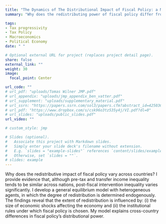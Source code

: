 ```yaml
---
title: "The Dynamics of The Distributional Impact of Fiscal Policy: a Macro-political Economy Approach"
summary: "Why does the redistributing power of fiscal policy differ from country to country?  I provide evidence that, although pre-tax and transfer income inequality tends to be similar across nations, post-fiscal intervention inequality varies significantly. I develop a general equilibrium model with heterogeneous agents, in which the degree of redistribution is determined endogenously. The findings reveal that the extent of redistribution is influenced by: (i) the size of economic shocks affecting the economy and (ii) the institutional rules under which fiscal policy is chosen. My model explains cross-country differences in fiscal policy’s distributional power."

tags:
- Tax progressivity
- Tax Policy
- Macroeconomics
- Political Economy
date: " "

# Optional external URL for project (replaces project detail page).
share: false
external_link: ""
weight: 30
image:
  focal_point: Center

url_code: ""
# url_pdf: "uploads/Tomas Wilner JMP.pdf"
# url_appendix: "uploads/jmp_appendix_ben_vatter.pdf"
# url_supplement: "uploads/supplementary_material.pdf"
# url_ssrn: "https://papers.ssrn.com/sol3/papers.cfm?abstract_id=4250361"
# url_pdf: "https://www.dropbox.com/s/csk96o3tz535y4j/VI.pdf?dl=0"
# url_slides: "uploads/public_slides.pdf"
url_video: ""

# custom_style: jmp

# Slides (optional).
#   Associate this project with Markdown slides.
#   Simply enter your slide deck's filename without extension.
#   E.g. `slides = "example-slides"` references `content/slides/example-slides.md`.
#   Otherwise, set `slides = ""`.
# slides: example
---
```


Why does the redistributive impact of fiscal policy vary across countries?  I provide evidence that, although pre-tax and transfer income inequality tends to be similar across nations, post-fiscal intervention inequality varies significantly. I develop a general equilibrium model with heterogeneous agents, in which the degree of redistribution is determined endogenously. The findings reveal that the extent of redistribution is influenced by: (i) the size of economic shocks affecting the economy and (ii) the institutional rules under which fiscal policy is chosen. My model explains cross-country differences in fiscal policy’s distributional power.

